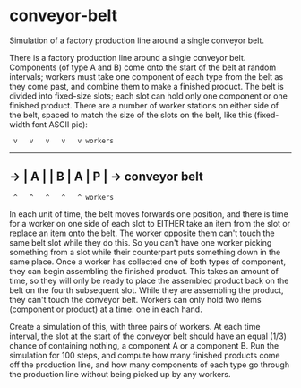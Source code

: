 # conveyor-belt

Simulation of a factory production line around a single conveyor belt.

There is a factory production line around a single conveyor belt. Components (of type A and B) come onto the start of the belt at random intervals; workers must take one component of each type from the belt as they come past, and combine them to make a finished product. The belt is divided into fixed-size slots; each slot can hold only one component or one finished product. There are a number of worker stations on either side of the belt, spaced to match the size of the slots on the belt, like this (fixed-width font ASCII pic):
 
     v   v   v   v   v workers
---------------------------
-> | A |   | B | A | P | -> conveyor belt
---------------------------
     ^   ^   ^   ^   ^ workers
 
In each unit of time, the belt moves forwards one position, and there is time for a worker on one side of each slot to EITHER take an item from the slot or replace an item onto the belt. The worker opposite them can't touch the same belt slot while they do this. So you can't have one worker picking something from a slot while their counterpart puts something down in the same place. Once a worker has collected one of both types of component, they can begin assembling the finished product. This takes an amount of time, so they will only be ready to place the assembled product back on the belt on the fourth subsequent slot. While they are assembling the product, they can't touch the conveyor belt. Workers can only hold two items (component or product) at a time: one in each hand.

Create a simulation of this, with three pairs of workers. At each time interval, the slot at the start of the conveyor belt should have an equal (1/3) chance of containing nothing, a component A or a component B.
Run the simulation for 100 steps, and compute how many finished products come off the production line, and how many components of each type go through the production line without being picked up by any workers.
